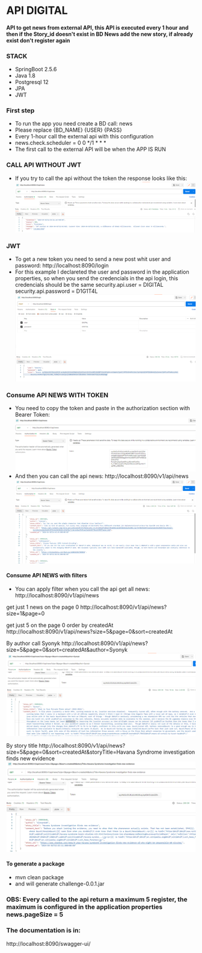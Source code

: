 # API DIGITAL 
#### API to get news from external API, this API is executed every 1 hour and then if the Story_id doesn't exist in BD News add the new story, if already exist don't register again

### STACK

- SpringBoot 2.5.6
- Java 1.8
- Postgresql 12
- JPA
- JWT

### First step
- To run the app you need create a BD call: news
- Please replace {BD_NAME} {USER} {PASS}
- Every 1-hour call the external api with this configuration
- news.check.scheduler = 0 0 */1 * * *
- The first call to the external API will be when the APP IS RUN


### CALL API WITHOUT JWT
- If you try to call the api without the token the response looks like this:
![img_1.png](img_1.png)


### JWT
- To get a new token you need to send a new post whit user and password:
http://localhost:8090/login
- For this example I declareted the user and password in the application properties, so when you send the credencials in the api login, this credencials should be the same security.api.user = DIGITAL security.api.password = D1G1T4L
![img.png](img.png)


### Consume API NEWS WITH TOKEN
- You need to copy the token and paste in the authorization section with Bearer Token:
![img_2.png](img_2.png)
- And then you can call the api news:
http://localhost:8090/v1/api/news
![img_3.png](img_3.png)


#### Consume API NEWS with filters
- You can apply filter when you call the api
get all news:
http://localhost:8090/v1/api/news

get just 1 news on the page 0
http://localhost:8090/v1/api/news?size=1&page=0

get just 5 on the page 0 order by createdAt
http://localhost:8090/v1/api/news?size=5&page=0&sort=createdAt

By author call Syonyk
http://localhost:8090/v1/api/news?size=5&page=0&sort=createdAt&author=Syonyk
![img_4.png](img_4.png)

By story title
http://localhost:8090/v1/api/news?size=5&page=0&sort=createdAt&storyTitle=Havana Syndrome investigation finds new evidence
![img_5.png](img_5.png)

#### To generate a package
- mvn clean package
- and will generate challenge-0.0.1.jar


### OBS: Every called to the api return a maximum 5 register, the maximum is configured in the application properties news.pageSize = 5

### The documentation is in:
http://localhost:8090/swagger-ui/

